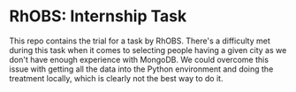 # RhOBS: Internship Task
This repo contains the trial for a task by RhOBS.
There's a difficulty met during this task when it comes to selecting people having a given city as we don't have enough experience with MongoDB. 
We could overcome this issue with getting all the data into the Python environment and doing the treatment locally, which is clearly not the best way to do it.

